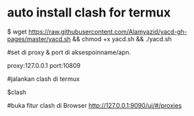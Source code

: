 # auto install clash for termux

$ wget https://raw.githubusercontent.com/Alamyazid/yacd-gh-pages/master/yacd.sh && chmod +x yacd.sh && ./yacd.sh

#set di proxy & port di aksespoinname/apn.

proxy:127.0.0.1
port:10809

#jalankan clash di termux

$clash

#buka fitur clash di Browser
http://127.0.0.1:9090/ui/#/proxies
